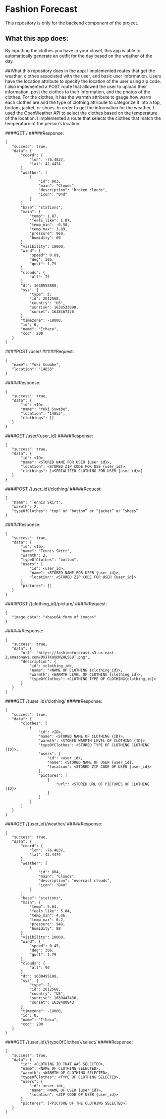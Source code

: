 # Fashion Forecast
This repository is only for the backend component of the project.
## What this app does:
By inputting the clothes you have in your closet, this app is able to automatically generate an outfit for the day based on the weather of the day.

##What this repository does in the app:
I implemented routes that get the weather, clothes associated with the user, and basic user information. Users have the location attribute to specify the location of the user using zip code. I also implemented a POST route that allowed the user to upload their information, post the clothes to their information, and the photos of the clothes. For the clothes, it has the warmth attribute to gauge how warm each clothes are and the type of clothing attribute to categorize it into a top, bottom, jacket, or shoes. In order to get the information for the weather, I used the OpenWeather API to select the clothes based on the temperature of the location. I implemented a route that selects the clothes that match the temperature of the person’s location.

####GET /
#####Response:
```
{
   "success": true,
   "data": {
       "coord": {
           "lon": -76.4837,
           "lat": 42.4474
       },
       "weather": [
           {
               "id": 803,
               "main": "Clouds",
               "description": "broken clouds",
               "icon": "04d"
           }
       ],
       "base": "stations",
       "main": {
           "temp": 1.87,
           "feels_like": 1.87,
           "temp_min": -0.58,
           "temp_max": 3.89,
           "pressure": 960,
           "humidity": 69
       },
       "visibility": 10000,
       "wind": {
           "speed": 0.89,
           "deg": 305,
           "gust": 1.79
       },
       "clouds": {
           "all": 75
       },
       "dt": 1638558880,
       "sys": {
           "type": 2,
           "id": 2012568,
           "country": "US",
           "sunrise": 1638533898,
           "sunset": 1638567228
       },
       "timezone": -18000,
       "id": 0,
       "name": "Ithaca",
       "cod": 200
   }
}
```

####POST /user/
#####Request:
```
{
   "name": "Yuki Suwabe",
   "location": "14853"
}
```
#####Response:
```
{
   "success": true,
   "data": {
       "id": <ID>,
       "name": "Yuki Suwabe", 
       "location": "14853",
       "clothings": []
   }
}
```
####GET /user/{user_id}
#####Response:
```
{
   "success": true,
   "data": {
       "id": <ID>,
       "name": <STORED NAME FOR USER {user_id}>,
       "location": <STORED ZIP CODE FOR USE {user_id}>,
       "clothings": [<SERIALIZED CLOTHING FOR USER {user_id}>]
   }
}
```
####POST /{user_id}/clothing/
#####Request:
```
{
   "name": "Tennis Skirt",
   "warmth": 2,
   "typeOfClothes": "top" or “bottom” or “jacket” or “shoes”
}
```
#####Response:
```
{
   "success": true,
   "data": {
       "id": <ID>,
       "name": "Tennis Skirt",
       "warmth": 2,
       "typeOfClothes": "bottom",
       "users": {
           "id": <user_id>,
           "name": <STORED NAME FOR USER {user_id}>,
           "location": <STORED ZIP CODE FOR USER {user_id}>
       },
       "pictures": []
   }
}
```
####POST /{clothing_id}/picture/
#####Request:
```
{
   "image_data": "<base64 form of image>"
}
```
######Response:
```
{
   "success": true,
   "data": {
       "url": "https://fashionforecast.s3-us-east-2.amazonaws.com/OXJTKUUDWZWLSS8T.png",
       "description": {
           "id": <clothing_id>,
           "name": "<NAME OF CLOTHING {clothing_id}>,
           "warmth": <WARMTH LEVEL OF CLOTHING {clothing_id}>,
           "typeOfClothes": <CLOTHING TYPE OF CLOTHING{clothing_id}>
       }
   }
}
```
####GET /{user_id}/clothing/
#####Response:
```
{
   "success": true,
   "data": {
       "clothes": [
           {
               "id": <ID>,
               "name": <STORED NAME OF CLOTHING {ID}>,
               "warmth": <STORED WARMTH LEVEL OF CLOTHING {ID}>,
               "typeOfClothes": <STORED TYPE OF CLOTHING CLOTHING {ID}>,
               "users": {
                   "id": <user_id>,
                   "name": <STORED NAME OF USER {user_id},
                   "location": <STORED ZIP CODE OF USER {user_id}>
               },
               "pictures": [
                   {
                       "url": <STORED URL OF PICTURES OF CLOTHING {ID}>
                   }
               ]
           }
       ]
   }
}
```
####GET /{user_id}/weather/
#####Response:
```
{
   "success": true,
   "data": {
       "coord": {
           "lon": -76.4837,
           "lat": 42.4474
       },
       "weather": [
           {
               "id": 804,
               "main": "Clouds",
               "description": "overcast clouds",
               "icon": "04n"
           }
       ],
       "base": "stations",
       "main": {
           "temp": 5.04,
           "feels_like": 5.04,
           "temp_min": 4.06,
           "temp_max": 6.2,
           "pressure": 948,
           "humidity": 88
       },
       "visibility": 10000,
       "wind": {
           "speed": 0.45,
           "deg": 306,
           "gust": 1.79
       },
       "clouds": {
           "all": 90
       },
       "dt": 1638495108,
       "sys": {
           "type": 2,
           "id": 2012568,
           "country": "US",
           "sunrise": 1638447436,
           "sunset": 1638480843
       },
       "timezone": -18000,
       "id": 0,
       "name": "Ithaca",
       "cod": 200
   }
}
```

####GET /{user_id}/{typeOfClothes}/select/
#####Response:
```
{
   "success": true,
   "data": {
       "id": <CLOTHING ID THAT WAS SELECTED>,
       "name": <NAME OF CLOTHING SELECTED>,
       "warmth": <WARMTH OF CLOTHING SELECTED>,
       "typeOfClothes": <TYPE OF CLOTHING SELECTED>,
       "users": {
           "id": <user_id>,
           "name": <NAME OF USER {user_id}>,
           "location": <ZIP CODE OF USER {user_id}>
       },
       "pictures": [<PICTURE OF THE CLOTHING SELECTED>]
   }
}
```
